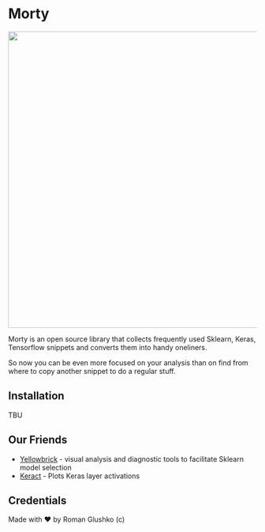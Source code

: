 # Morty

<img src="https://decider.com/wp-content/uploads/2020/05/rick-and-morty-s4-ep8-2.jpg?quality=90&strip=all&w=1284&h=856&crop=1" width="600px" />

Morty is an open source library that collects frequently used Sklearn, Keras, Tensorflow snippets and converts them into handy oneliners.

So now you can be even more focused on your analysis than on find from where to copy another snippet to do a regular stuff.

## Installation

TBU

## Our Friends

- <a href="https://github.com/DistrictDataLabs/yellowbrick">Yellowbrick</a> - visual analysis and diagnostic tools to facilitate Sklearn model selection
- <a href="https://github.com/philipperemy/keract">Keract</a> - Plots Keras layer activations

## Credentials

Made with ❤️ by Roman Glushko (c)